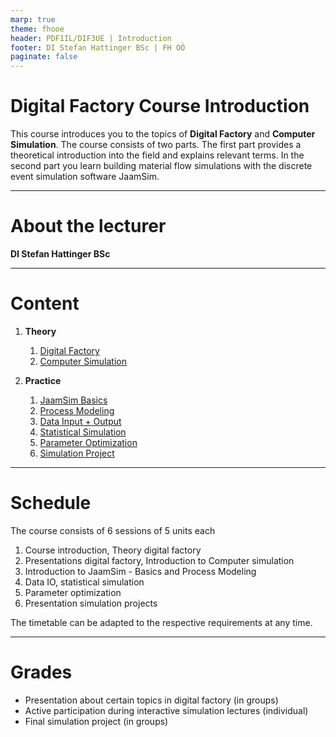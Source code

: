 ```yaml
---
marp: true
theme: fhooe
header: PDF1IL/DIF3UE | Introduction
footer: DI Stefan Hattinger BSc | FH OÖ
paginate: false
---
```


# Digital Factory Course Introduction

This course introduces you to the topics of **Digital Factory** and **Computer Simulation**. The course consists of two parts. The first part provides a theoretical introduction into the field and explains relevant terms. In the second part you learn building material flow simulations with the discrete event simulation software JaamSim.

---

# About the lecturer
**DI Stefan Hattinger BSc**

---

# Content
1. **Theory**
    1. [Digital Factory](./Content/1%20-%20Theory/1.1%20-%20Digital%20Factory/README.md)
    1. [Computer Simulation](./Content/1%20-%20Theory/1.2%20-%20Computer%20Simulation/README.md)

2. **Practice**
    1. [JaamSim Basics](./Content/2%20-%20Practice/2.1%20-%20JaamSim%20Basics/README.md)
    1. [Process Modeling](./Content/2%20-%20Practice/2.2%20-%20Process%20Modeling/README.md)
    1. [Data Input + Output](./Content/2%20-%20Practice/2.3%20-%20Data%20Input%20+%20Output/README.md)
    1. [Statistical Simulation](./Content/2%20-%20Practice/2.4%20-%20Statistical%20Simulation/README.md)
    1. [Parameter Optimization](./Content/2%20-%20Practice/2.5%20-%20Parameter%20Optimization/README.md)
    1. [Simulation Project](./Content/2%20-%20Practice/2.6%20-%20Simulation%20Project/README.md)

---

# Schedule

The course consists of 6 sessions of 5 units each

1. Course introduction, Theory digital factory
2. Presentations digital factory, Introduction to Computer simulation
3. Introduction to JaamSim -  Basics and Process Modeling
4. Data IO, statistical simulation
5. Parameter optimization
6. Presentation simulation projects

The timetable can be adapted to the respective requirements at any time.

---

# Grades

* Presentation about certain topics in digital factory (in groups)
* Active participation during interactive simulation lectures (individual)
* Final simulation project (in groups)
